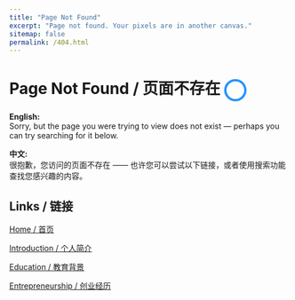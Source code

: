 ```yaml
---
title: "Page Not Found"
excerpt: "Page not found. Your pixels are in another canvas."
sitemap: false
permalink: /404.html
---
```


<style>
/* 仅用于动画图标 */
@keyframes spin {
  from { transform: rotate(0deg); }
  to { transform: rotate(360deg); }
}
.animated-icon {
  display: inline-block;
  animation: spin 4s linear infinite;
  vertical-align: middle;
  width: 40px;
  height: 40px;
}
</style>

<div>
  <h1>
    Page Not Found / 页面不存在
    <span class="animated-icon">
      <svg viewBox="0 0 100 100" width="40" height="40">
        <circle cx="50" cy="50" r="45" stroke="#1e90ff" stroke-width="10" fill="none"></circle>
      </svg>
    </span>
  </h1>
  
  <p>
    <strong>English:</strong><br>
    Sorry, but the page you were trying to view does not exist — perhaps you can try searching for it below.
  </p>
  
  <p>
    <strong>中文:</strong><br>
    很抱歉，您访问的页面不存在 —— 也许您可以尝试以下链接，或者使用搜索功能查找您感兴趣的内容。
  </p>
  
  <h2>Links / 链接</h2>
  <p><a href="https://www.kantrum.cn/" target="_blank">Home / 首页</a></p>
  <p><a href="https://www.kantrum.cn/introduction/" target="_blank">Introduction / 个人简介</a></p>
  <p><a href="https://www.kantrum.cn/education/" target="_blank">Education / 教育背景</a></p>
  <p><a href="https://www.kantrum.cn/entrepreneurship/" target="_blank">Entrepreneurship / 创业经历</a></p>
</div>








<script type="text/javascript">
  var GOOG_FIXURL_LANG = 'en';
  var GOOG_FIXURL_SITE = '{{ site.url }}'
</script>
<script type="text/javascript"
  src="//linkhelp.clients.google.com/tbproxy/lh/wm/fixurl.js">
</script>
